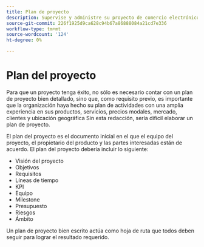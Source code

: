 ```yaml
---
title: Plan de proyecto
description: Supervise y administre su proyecto de comercio electrónico con un plan de proyecto de comercio electrónico detallado.
source-git-commit: 226f1925d9ca628c94b67a86888084a21cd7e336
workflow-type: tm+mt
source-wordcount: '124'
ht-degree: 0%

---
```



# Plan del proyecto

Para que un proyecto tenga éxito, no sólo es necesario contar con un plan de proyecto bien detallado, sino que, como requisito previo, es importante que la organización haya hecho su plan de actividades con una amplia experiencia en sus productos, servicios, precios modales, mercado, clientes y ubicación geográfica Sin esta redacción, sería difícil elaborar un plan de proyecto.

El plan del proyecto es el documento inicial en el que el equipo del proyecto, el propietario del producto y las partes interesadas están de acuerdo. El plan del proyecto debería incluir lo siguiente:

- Visión del proyecto
- Objetivos
- Requisitos
- Líneas de tiempo
- KPI
- Equipo
- Milestone
- Presupuesto
- Riesgos
- Ámbito

Un plan de proyecto bien escrito actúa como hoja de ruta que todos deben seguir para lograr el resultado requerido.
